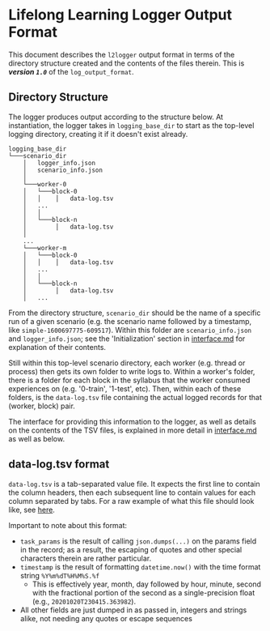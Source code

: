 # Lifelong Learning Logger Output Format

This document describes the `l2logger` output format in terms of the
directory structure created and the contents of the files therein. This is
***version `1.0`*** of the `log_output_format`.

## Directory Structure

The logger produces output according to the structure below. At
instantiation, the logger takes in `logging_base_dir` to start as the
top-level logging directory, creating it if it doesn't exist already.

```
logging_base_dir
└───scenario_dir
    │   logger_info.json
    │   scenario_info.json
    │
    └───worker-0
    │   └───block-0
    │   │    │   data-log.tsv
    │   ...
    │   │
    │   └───block-n
    │        │   data-log.tsv
    │
    ...
    └───worker-m
    │   └───block-0
    │   │    │   data-log.tsv
    │   ...
    │   │
    │   └───block-n
    │        │   data-log.tsv
    │   ...
```

From the directory structure, `scenario_dir` should be the name of a
specific run of a given scenario (e.g. the scenario name followed by a
timestamp, like `simple-1600697775-609517`).
Within this folder are `scenario_info.json` and `logger_info.json`; see
the 'Initialization' section in [interface.md](./interface.md) for
explanation of their contents.

Still within this top-level scenario directory, each
worker (e.g. thread or process) then gets its own folder to write logs to.
Within a worker's folder, there is a folder for each block in the syllabus
that the worker consumed experiences on (e.g. '0-train', '1-test', etc).
Then, within each of these folders, is the `data-log.tsv` file containing
the actual logged records for that (worker, block) pair.

The interface for providing this information to the logger, as well as
details on the contents of the TSV files, is explained in
more detail in [interface.md](./interface.md) as well as below.

## data-log.tsv format

`data-log.tsv` is a tab-separated value file. It expects the first line
to contain the column headers, then each subsequent line to contain values
for each column separated by tabs. For a raw example of what this file
should look like, see [here](../examples/example_data_log.tsv).

Important to note about this format:

- `task_params` is the result of calling `json.dumps(...)` on the params
  field in the record; as a result, the escaping of quotes and other
  special characters therein are rather particular.
- `timestamp` is the result of formatting `datetime.now()` with the
  time format string `%Y%m%dT%H%M%S.%f`
  - This is effectively year, month, day followed by hour, minute, second
    with the fractional portion of the second as a single-precision float
    (e.g., `20201020T230415.363982`).
- All other fields are just dumped in as passed in, integers and strings
  alike, not needing any quotes or escape sequences
